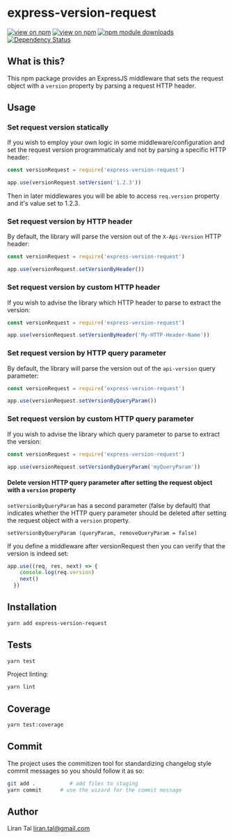 # express-version-request

[![view on npm](http://img.shields.io/npm/v/express-version-request.svg)](https://www.npmjs.org/package/express-version-request)
[![view on npm](http://img.shields.io/npm/l/express-version-request.svg)](https://www.npmjs.org/package/express-version-request)
[![npm module downloads](http://img.shields.io/npm/dt/express-version-request.svg)](https://www.npmjs.org/package/express-version-request)
[![Dependency Status](https://david-dm.org/lirantal/express-version-request.svg)](https://david-dm.org/lirantal/express-version-request)

## What is this?

This npm package provides an ExpressJS middleware that sets the request object with a `version` property by parsing a request HTTP header.  

## Usage

### Set request version statically

If you wish to employ your own logic in some middleware/configuration and set the request version programmaticaly and not by parsing a specific HTTP header:

```js
const versionRequest = require('express-version-request')

app.use(versionRequest.setVersion('1.2.3'))
```

Then in later middlewares you will be able to access `req.version` property and it's value set to 1.2.3.

### Set request version by HTTP header

By default, the library will parse the version out of the `X-Api-Version` HTTP header:

```js
const versionRequest = require('express-version-request')

app.use(versionRequest.setVersionByHeader())
```

### Set request version by custom HTTP header

If you wish to advise the library which HTTP header to parse to extract the version:

```js
const versionRequest = require('express-version-request')

app.use(versionRequest.setVersionByHeader('My-HTTP-Header-Name'))
```

### Set request version by HTTP query parameter

By default, the library will parse the version out of the `api-version` query parameter:

```js
const versionRequest = require('express-version-request')

app.use(versionRequest.setVersionByQueryParam())
```

### Set request version by custom HTTP query parameter

If you wish to advise the library which query parameter to parse to extract the version:

```js
const versionRequest = require('express-version-request')

app.use(versionRequest.setVersionByQueryParam('myQueryParam'))
```
#### Delete version HTTP query parameter after setting the request object with a `version` property

`setVersionByQueryParam` has a second parameter (false by default) that indicates whether the HTTP query parameter should be deleted after 
setting the request object with a `version` property.

`setVersionByQueryParam (queryParam, removeQueryParam = false)`

If you define a middleware after versionRequest then you can verify that the version is indeed set:

```js
app.use((req, res, next) => {
    console.log(req.version)
    next()
  })
```

## Installation

```bash
yarn add express-version-request
```

## Tests

```bash
yarn test
```

Project linting:

```bash
yarn lint
```

## Coverage

```bash
yarn test:coverage
```

## Commit

The project uses the commitizen tool for standardizing changelog style commit
messages so you should follow it as so:

```bash
git add .           # add files to staging
yarn commit      # use the wizard for the commit message
```

## Author

Liran Tal <liran.tal@gmail.com>
